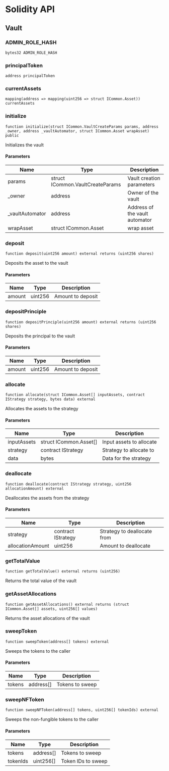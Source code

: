 # Solidity API

## Vault

### ADMIN_ROLE_HASH

```solidity
bytes32 ADMIN_ROLE_HASH
```

### principalToken

```solidity
address principalToken
```

### currentAssets

```solidity
mapping(address => mapping(uint256 => struct ICommon.Asset)) currentAssets
```

### initialize

```solidity
function initialize(struct ICommon.VaultCreateParams params, address _owner, address _vaultAutomator, struct ICommon.Asset wrapAsset) public
```

Initializes the vault

#### Parameters

| Name | Type | Description |
| ---- | ---- | ----------- |
| params | struct ICommon.VaultCreateParams | Vault creation parameters |
| _owner | address | Owner of the vault |
| _vaultAutomator | address | Address of the vault automator |
| wrapAsset | struct ICommon.Asset | wrap asset |

### deposit

```solidity
function deposit(uint256 amount) external returns (uint256 shares)
```

Deposits the asset to the vault

#### Parameters

| Name | Type | Description |
| ---- | ---- | ----------- |
| amount | uint256 | Amount to deposit |

### depositPrinciple

```solidity
function depositPrinciple(uint256 amount) external returns (uint256 shares)
```

Deposits the principal to the vault

#### Parameters

| Name | Type | Description |
| ---- | ---- | ----------- |
| amount | uint256 | Amount to deposit |

### allocate

```solidity
function allocate(struct ICommon.Asset[] inputAssets, contract IStrategy strategy, bytes data) external
```

Allocates the assets to the strategy

#### Parameters

| Name | Type | Description |
| ---- | ---- | ----------- |
| inputAssets | struct ICommon.Asset[] | Input assets to allocate |
| strategy | contract IStrategy | Strategy to allocate to |
| data | bytes | Data for the strategy |

### deallocate

```solidity
function deallocate(contract IStrategy strategy, uint256 allocationAmount) external
```

Deallocates the assets from the strategy

#### Parameters

| Name | Type | Description |
| ---- | ---- | ----------- |
| strategy | contract IStrategy | Strategy to deallocate from |
| allocationAmount | uint256 | Amount to deallocate |

### getTotalValue

```solidity
function getTotalValue() external returns (uint256)
```

Returns the total value of the vault

### getAssetAllocations

```solidity
function getAssetAllocations() external returns (struct ICommon.Asset[] assets, uint256[] values)
```

Returns the asset allocations of the vault

### sweepToken

```solidity
function sweepToken(address[] tokens) external
```

Sweeps the tokens to the caller

#### Parameters

| Name | Type | Description |
| ---- | ---- | ----------- |
| tokens | address[] | Tokens to sweep |

### sweepNFToken

```solidity
function sweepNFToken(address[] tokens, uint256[] tokenIds) external
```

Sweeps the non-fungible tokens to the caller

#### Parameters

| Name | Type | Description |
| ---- | ---- | ----------- |
| tokens | address[] | Tokens to sweep |
| tokenIds | uint256[] | Token IDs to sweep |

